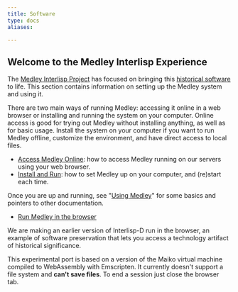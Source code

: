 ```yaml
---
title: Software
type: docs
aliases:

---
```

## Welcome to the Medley Interlisp Experience

The [Medley Interlisp Project](/project) has focused on bringing this [historical software](/history) to life. This section contains information on setting up the Medley system and using it.

There are two main ways of running Medley: accessing it online in a web browser or installing and running the system on your computer. Online access is good for trying out Medley without installing anything, as well as for basic usage. Install the system on your computer if you want to run Medley offline, customize the environment, and have direct access to local files.

* [Access Medley Online](access-online): how to access Medley running on our servers using your web browser. 
* [Install and Run](install-and-run): how to set Medley up on your computer, and (re)start each time.

Once you are up and running, see "[Using Medley](using-medley)" for some basics and pointers to other documentation.

* [Run Medley in the browser](http://wasm.interlisp.org/medley.html)

We are making an earlier version of Interlisp-D run in the browser, an example of software preservation that lets you access a technology artifact of historical significance.

This experimental port is based on a version of the Maiko virtual machine compiled to WebAssembly with Emscripten. It currently doesn't support a file system and **can't save files**. To end a session just close the browser tab.
